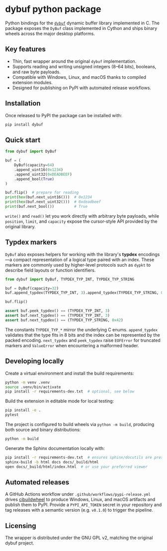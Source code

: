 # dybuf python package

Python bindings for the [`dybuf`](../c/dybuf.h) dynamic buffer library implemented in C.  The package exposes the `DyBuf` class implemented in Cython and ships binary wheels across the major desktop platforms.

## Key features

- Thin, fast wrapper around the original `dybuf` implementation.
- Supports reading and writing unsigned integers (8–64 bits), booleans, and raw byte payloads.
- Compatible with Windows, Linux, and macOS thanks to compiled extension modules.
- Designed for publishing on PyPI with automated release workflows.

## Installation

Once released to PyPI the package can be installed with:

```bash
pip install dybuf
```

## Quick start

```python
from dybuf import DyBuf

buf = (
    DyBuf(capacity=64)
    .append_uint16(0x1234)
    .append_uint32(0xDEADBEEF)
    .append_bool(True)
)

buf.flip()  # prepare for reading
print(hex(buf.next_uint16()))  # 0x1234
print(hex(buf.next_uint32()))  # 0xdeadbeef
print(buf.next_bool())         # True
```

`write()` and `read()` let you work directly with arbitrary byte payloads, while `position`, `limit`, and `capacity` expose the cursor-style API provided by the original library.

## Typdex markers

`DyBuf` also exposes helpers for working with the library's **typdex** encodings—a compact representation of a logical type paired with an index. These markers are commonly used by higher-level protocols such as `dypkt` to describe field layouts or function identifiers.

```python
from dybuf import DyBuf, TYPDEX_TYP_INT, TYPDEX_TYP_STRING

buf = DyBuf(capacity=32)
buf.append_typdex(TYPDEX_TYP_INT, 3).append_typdex(TYPDEX_TYP_STRING, 0x42)

buf.flip()

assert buf.peek_typdex() == (TYPDEX_TYP_INT, 3)
assert buf.next_typdex() == (TYPDEX_TYP_INT, 3)
assert buf.next_typdex() == (TYPDEX_TYP_STRING, 0x42)
```

The constants `TYPDEX_TYP_*` mirror the underlying C enums. `append_typdex` validates that the type fits in 8 bits and the index can be represented by the packed encoding. `next_typdex` and `peek_typdex` raise `EOFError` for truncated markers and `ValueError` when encountering a malformed header.

## Developing locally

Create a virtual environment and install the build requirements:

```bash
python -m venv .venv
source .venv/bin/activate
pip install -r requirements-dev.txt  # optional, see below
```

Build the extension in editable mode for local testing:

```bash
pip install -e .
pytest
```

The project is configured to build wheels via `python -m build`, producing both source and binary distributions:

```bash
python -m build
```

Generate the Sphinx documentation locally with:

```bash
pip install -r requirements-dev.txt  # ensures sphinx/docutils are present
sphinx-build -b html docs docs/_build/html
open docs/_build/html/index.html  # or use your preferred viewer
```

## Automated releases

A GitHub Actions workflow under `.github/workflows/pypi-release.yml` drives [cibuildwheel](https://github.com/pypa/cibuildwheel) to produce Windows, Linux, and macOS artifacts and publish them to PyPI.  Provide a `PYPI_API_TOKEN` secret in your repository and tag releases with a semantic version (e.g. `v0.1.0`) to trigger the pipeline.

## Licensing

The wrapper is distributed under the GNU GPL v2, matching the original dybuf project.
